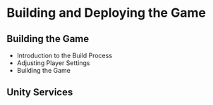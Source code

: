 # Building and Deploying the Game

## Building the Game
- Introduction to the Build Process
- Adjusting Player Settings
- Building the Game

## Unity Services
